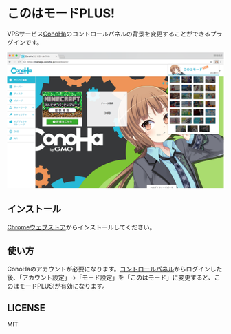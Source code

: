 # このはモードPLUS!

VPSサービス[ConoHa](https://www.conoha.jp/)のコントロールパネルの背景を変更することができるプラグインです。 

![conoha-mode-plus](misc/sc.png)

## インストール

[Chromeウェブストア](https://chrome.google.com/webstore/detail/%E3%81%93%E3%81%AE%E3%81%AF%E3%83%A2%E3%83%BC%E3%83%89plus/nehkcogkidnjgldmgpijfajajnhokipe)からインストールしてください。

## 使い方

ConoHaのアカウントが必要になります。[コントロールパネル](https://www.conoha.jp/conoha/login)からログインした後、「アカウント設定」->「モード設定」を「このはモード」に変更すると、このはモードPLUS!が有効になります。

## LICENSE

MIT
